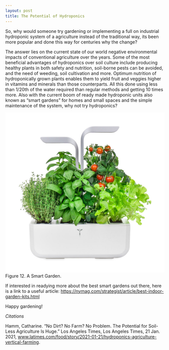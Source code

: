 ```yaml
---
layout: post
title: The Potential of Hydroponics
---
```


So, why would someone try gardening or implementing a full on industrial hydroponic system of a agriculture instead of the traditional way, its been more popular and done this way for centuries why the change? 

The answer lies on the current state of our world negative environmental impacts of conventional agriculture over the years. Some of the most beneficial advantages of hydroponics over soil culture include producing healthy plants in both safety and nutrition, soil-borne pests can be avoided, and the need of weeding, soil cultivation and more. Optimum nutrition of hydroponically grown plants enables them to yield fruit and veggies higher in vitamins and minerals than those counterparts. All this done using less than 1/20th of the water required than regular methods and getting 10 times more. Also with the current boom of ready made hydroponic units also known as “smart gardens” for homes and small spaces and the simple maintenance of the system, why not try hydroponics?

![smart](/assets/smart.png "smart")
Figure 12. A Smart Garden.


If interested in readying more about the best smart gardens out there, here is a link to a useful article:
https://nymag.com/strategist/article/best-indoor-garden-kits.html 

Happy gardening!


*Citations*

Hamm, Catharine. “No Dirt? No Farm? No Problem. The Potential for Soil-Less Agriculture Is Huge.” Los Angeles Times, Los Angeles Times, 21 Jan. 2021, www.latimes.com/food/story/2021-01-21/hydroponics-agriculture-vertical-farming. 
